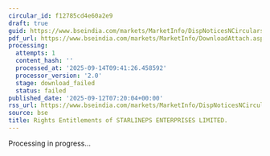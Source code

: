 ```yaml
---
circular_id: f12785cd4e60a2e9
draft: true
guid: https://www.bseindia.com/markets/MarketInfo/DispNoticesNCirculars.aspx?Noticeid={77EC7375-A0E3-44F8-BEDC-2F4EFFB88415}&noticeno=20250912-13&dt=09/12/2025&icount=13&totcount=103&flag=0
pdf_url: https://www.bseindia.com/markets/MarketInfo/DownloadAttach.aspx?id=20250912-13&attachedId=
processing:
  attempts: 1
  content_hash: ''
  processed_at: '2025-09-14T09:41:26.458592'
  processor_version: '2.0'
  stage: download_failed
  status: failed
published_date: '2025-09-12T07:20:04+00:00'
rss_url: https://www.bseindia.com/markets/MarketInfo/DispNoticesNCirculars.aspx?Noticeid={77EC7375-A0E3-44F8-BEDC-2F4EFFB88415}&noticeno=20250912-13&dt=09/12/2025&icount=13&totcount=103&flag=0
source: bse
title: Rights Entitlements of STARLINEPS ENTERPRISES LIMITED.
---
```


Processing in progress...